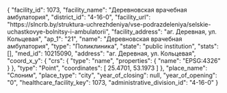 {
    "facility_id": 1073,
    "facility_name": "Деревновская врачебная амбулатория",
    "district_id": "4-16-0",
    "facility_url": "https:\/\/slncrb.by\/struktura-uchrezhdeniya\/vse-podrazdeleniya\/selskie-uchastkovye-bolnitsy-i-ambulatorii",
    "facility_address": "аг. Деревная, ул. Кольцевая",
    "ap_1": "21",
    "name": "Деревновская врачебная амбулатория",
    "type": "Поликлиника",
    "state": "public institution",
    "stats": [],
    "med_id": 10215090,
    "address": "аг. Деревная, ул. Кольцевая",
    "coord_x_y": {
        "crs": {
            "type": "name",
            "properties": {
                "name": "EPSG:4326"
            }
        },
        "type": "Point",
        "coordinates": [
            25.4701,
            53.1973
        ]
    },
    "place_name": "Слоним",
    "place_type": "city",
    "year_of_closing": null,
    "year_of_opening": "0",
    "healthcare_facility_key": 1073,
    "administrative_division_id": "4-16-0"
}